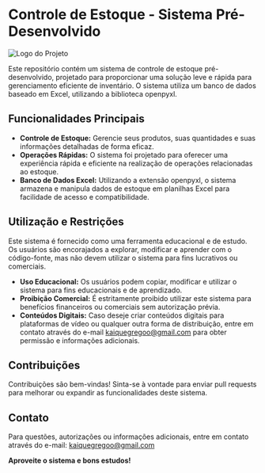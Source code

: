 # Controle de Estoque - Sistema Pré-Desenvolvido

![Logo do Projeto](link_para_logo.png) <!-- Substitua com o link para o logo do seu projeto, se aplicável -->

Este repositório contém um sistema de controle de estoque pré-desenvolvido, projetado para proporcionar uma solução leve e rápida para gerenciamento eficiente de inventário. O sistema utiliza um banco de dados baseado em Excel, utilizando a biblioteca openpyxl.

## Funcionalidades Principais

- **Controle de Estoque:** Gerencie seus produtos, suas quantidades e suas informações detalhadas de forma eficaz.
- **Operações Rápidas:** O sistema foi projetado para oferecer uma experiência rápida e eficiente na realização de operações relacionadas ao estoque.
- **Banco de Dados Excel:** Utilizando a extensão openpyxl, o sistema armazena e manipula dados de estoque em planilhas Excel para facilidade de acesso e compatibilidade.

## Utilização e Restrições

Este sistema é fornecido como uma ferramenta educacional e de estudo. Os usuários são encorajados a explorar, modificar e aprender com o código-fonte, mas não devem utilizar o sistema para fins lucrativos ou comerciais.

- **Uso Educacional:** Os usuários podem copiar, modificar e utilizar o sistema para fins educacionais e de aprendizado.
- **Proibição Comercial:** É estritamente proibido utilizar este sistema para benefícios financeiros ou comerciais sem autorização prévia.
- **Conteúdos Digitais:** Caso deseje criar conteúdos digitais para plataformas de vídeo ou qualquer outra forma de distribuição, entre em contato através do e-mail kaiquegregoo@gmail.com para obter permissão e informações adicionais.

## Contribuições

Contribuições são bem-vindas! Sinta-se à vontade para enviar pull requests para melhorar ou expandir as funcionalidades deste sistema.

## Contato

Para questões, autorizações ou informações adicionais, entre em contato através do e-mail: kaiquegregoo@gmail.com

**Aproveite o sistema e bons estudos!**
